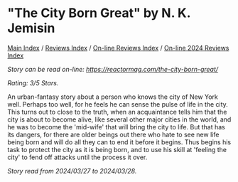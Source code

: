 # "The City Born Great" by N. K. Jemisin

[Main Index](../../../README.md) / [Reviews Index](../../README.md) / [On-line Reviews Index](../README.md) / [On-line 2024 Reviews Index](README.md)

*Story can be read on-line: <https://reactormag.com/the-city-born-great/>*

*Rating: 3/5 Stars.*

An urban-fantasy story about a person who knows the city of New York well. Perhaps too well, for he feels he can sense the pulse of life in the city. This turns out to close to the truth, when an acquaintance tells him that the city is about to become alive, like several other major cities in the world, and he was to become the 'mid-wife' that will bring the city to life. But that has its dangers, for there are older beings out there who hate to see new life being born and will do all they can to end it before it begins. Thus begins his task to protect the city as it is being born, and to use his skill at 'feeling the city' to fend off attacks until the process it over.

*Story read from 2024/03/27 to 2024/03/28.*
